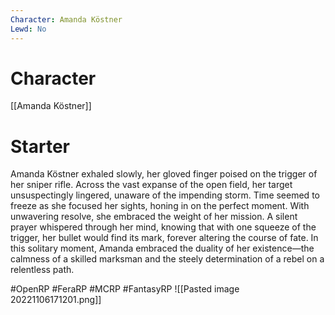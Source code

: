 ```yaml
---
Character: Amanda Köstner
Lewd: No
---
```

# Character
[[Amanda Köstner]]

# Starter
Amanda Köstner exhaled slowly, her gloved finger poised on the trigger of her sniper rifle. Across the vast expanse of the open field, her target unsuspectingly lingered, unaware of the impending storm. Time seemed to freeze as she focused her sights, honing in on the perfect moment. With unwavering resolve, she embraced the weight of her mission. A silent prayer whispered through her mind, knowing that with one squeeze of the trigger, her bullet would find its mark, forever altering the course of fate. In this solitary moment, Amanda embraced the duality of her existence—the calmness of a skilled marksman and the steely determination of a rebel on a relentless path.

#OpenRP #FeraRP #MCRP #FantasyRP 
![[Pasted image 20221106171201.png]]